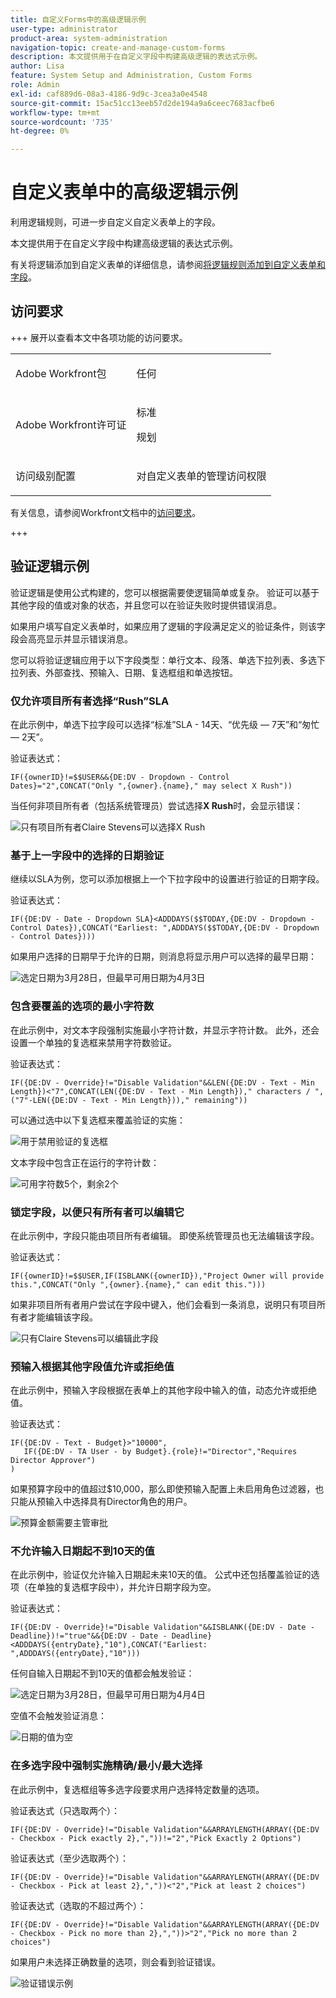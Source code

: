 ```yaml
---
title: 自定义Forms中的高级逻辑示例
user-type: administrator
product-area: system-administration
navigation-topic: create-and-manage-custom-forms
description: 本文提供用于在自定义字段中构建高级逻辑的表达式示例。
author: Lisa
feature: System Setup and Administration, Custom Forms
role: Admin
exl-id: caf889d6-08a3-4186-9d9c-3cea3a0e4548
source-git-commit: 15ac51cc13eeb57d2de194a9a6ceec7683acfbe6
workflow-type: tm+mt
source-wordcount: '735'
ht-degree: 0%

---
```


# 自定义表单中的高级逻辑示例

利用逻辑规则，可进一步自定义自定义表单上的字段。

本文提供用于在自定义字段中构建高级逻辑的表达式示例。

有关将逻辑添加到自定义表单的详细信息，请参阅[将逻辑规则添加到自定义表单和字段](/help/quicksilver/administration-and-setup/customize-workfront/create-manage-custom-forms/form-designer/design-a-form/display-skip-logic-form-designer.md)。

## 访问要求

+++ 展开以查看本文中各项功能的访问要求。

<table style="table-layout:auto"> 
 <col> 
 <col> 
 <tbody> 
  <tr> 
   <td>Adobe Workfront包</td> 
   <td><p>任何</p></td> 
  </tr> 
  <tr> 
   <td>Adobe Workfront许可证</td> 
   <td><p>标准</p>
       <p>规划</p></td>
  </tr> 
  <tr> 
   <td>访问级别配置</td> 
   <td> <p>对自定义表单的管理访问权限</p> </td> 
  </tr>  
 </tbody> 
</table>

有关信息，请参阅Workfront文档中的[访问要求](/help/quicksilver/administration-and-setup/add-users/access-levels-and-object-permissions/access-level-requirements-in-documentation.md)。

+++

## 验证逻辑示例

验证逻辑是使用公式构建的，您可以根据需要使逻辑简单或复杂。 验证可以基于其他字段的值或对象的状态，并且您可以在验证失败时提供错误消息。

如果用户填写自定义表单时，如果应用了逻辑的字段满足定义的验证条件，则该字段会高亮显示并显示错误消息。

您可以将验证逻辑应用于以下字段类型：单行文本、段落、单选下拉列表、多选下拉列表、外部查找、预输入、日期、复选框组和单选按钮。

### 仅允许项目所有者选择“Rush”SLA

在此示例中，单选下拉字段可以选择“标准”SLA - 14天、“优先级 — 7天”和“匆忙 — 2天”。

验证表达式：

```
IF({ownerID}!=$$USER&&{DE:DV - Dropdown - Control Dates}="2",CONCAT("Only ",{owner}.{name}," may select X Rush"))
```

当任何非项目所有者（包括系统管理员）尝试选择&#x200B;**X Rush**&#x200B;时，会显示错误：

![只有项目所有者Claire Stevens可以选择X Rush](assets/sla-xrush.png)

### 基于上一字段中的选择的日期验证

继续以SLA为例，您可以添加根据上一个下拉字段中的设置进行验证的日期字段。

验证表达式：

```
IF({DE:DV - Date - Dropdown SLA}<ADDDAYS($$TODAY,{DE:DV - Dropdown - Control Dates}),CONCAT("Earliest: ",ADDDAYS($$TODAY,{DE:DV - Dropdown - Control Dates})))
```

如果用户选择的日期早于允许的日期，则消息将显示用户可以选择的最早日期：

![选定日期为3月28日，但最早可用日期为4月3日](assets/date-validation-based-on-previous-choice.png)

### 包含要覆盖的选项的最小字符数

在此示例中，对文本字段强制实施最小字符计数，并显示字符计数。 此外，还会设置一个单独的复选框来禁用字符数验证。

验证表达式：

```
IF({DE:DV - Override}!="Disable Validation"&&LEN({DE:DV - Text - Min Length})<"7",CONCAT(LEN({DE:DV - Text - Min Length})," characters / ",("7"-LEN({DE:DV - Text - Min Length}))," remaining"))
```

可以通过选中以下复选框来覆盖验证的实施：

![用于禁用验证的复选框](assets/disable-validation-checkbox.png)

文本字段中包含正在运行的字符计数：

![可用字符数5个，剩余2个](assets/running-character-count.png)

### 锁定字段，以便只有所有者可以编辑它

在此示例中，字段只能由项目所有者编辑。 即使系统管理员也无法编辑该字段。

验证表达式：

```
IF({ownerID}!=$$USER,IF(ISBLANK({ownerID}),"Project Owner will provide this.",CONCAT("Only ",{owner}.{name}," can edit this.")))
```

如果非项目所有者用户尝试在字段中键入，他们会看到一条消息，说明只有项目所有者才能编辑该字段。

![只有Claire Stevens可以编辑此字段](assets/only-project-owner-can-edit.png)

### 预输入根据其他字段值允许或拒绝值

在此示例中，预输入字段根据在表单上的其他字段中输入的值，动态允许或拒绝值。

验证表达式：

```
IF({DE:DV - Text - Budget}>"10000",
   IF({DE:DV - TA User - by Budget}.{role}!="Director","Requires Director Approver")
)
```

如果预算字段中的值超过$10,000，那么即使预输入配置上未启用角色过滤器，也只能从预输入中选择具有Director角色的用户。

![预算金额需要主管审批](assets/budget-director.png)

### 不允许输入日期起不到10天的值

在此示例中，验证仅允许输入日期起未来10天的值。 公式中还包括覆盖验证的选项（在单独的复选框字段中），并允许日期字段为空。

验证表达式：

```
IF({DE:DV - Override}!="Disable Validation"&&ISBLANK({DE:DV - Date - Deadline})!="true"&&{DE:DV - Date - Deadline}<ADDDAYS({entryDate},"10"),CONCAT("Earliest: ",ADDDAYS({entryDate},"10")))
```

任何自输入日期起不到10天的值都会触发验证：

![选定日期为3月28日，但最早可用日期为4月4日](assets/earliest-deadline-date.png)

空值不会触发验证消息：

![日期](assets/blank-date-allowed.png)的值为空

### 在多选字段中强制实施精确/最小/最大选择

在此示例中，复选框组等多选字段要求用户选择特定数量的选项。

验证表达式（只选取两个）：

```
IF({DE:DV - Override}!="Disable Validation"&&ARRAYLENGTH(ARRAY({DE:DV - Checkbox - Pick exactly 2},","))!="2","Pick Exactly 2 Options")
```

验证表达式（至少选取两个）：

```
IF({DE:DV - Override}!="Disable Validation"&&ARRAYLENGTH(ARRAY({DE:DV - Checkbox - Pick at least 2},","))<"2","Pick at least 2 choices")
```

验证表达式（选取的不超过两个）：

```
IF({DE:DV - Override}!="Disable Validation"&&ARRAYLENGTH(ARRAY({DE:DV - Checkbox - Pick no more than 2},","))>"2","Pick no more than 2 choices")
```

如果用户未选择正确数量的选项，则会看到验证错误。

![验证错误示例](assets/min-max-selections.png)
